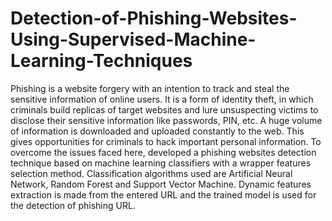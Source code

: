 # Detection-of-Phishing-Websites-Using-Supervised-Machine-Learning-Techniques
Phishing is a website forgery with an intention to track and steal the sensitive information of online users. It is a form of identity theft, in which criminals build replicas of target websites and lure unsuspecting victims to disclose their sensitive information like passwords, PIN, etc. A huge volume of information is downloaded and uploaded constantly to the web. This gives opportunities for criminals to hack important personal information. To overcome the issues faced here, developed a phishing websites detection technique based on machine learning classifiers with a wrapper features selection method. Classification algorithms used are Artificial Neural Network, Random Forest  and Support Vector Machine. Dynamic features extraction is made from the entered URL and the trained model is used for the detection of phishing URL.
